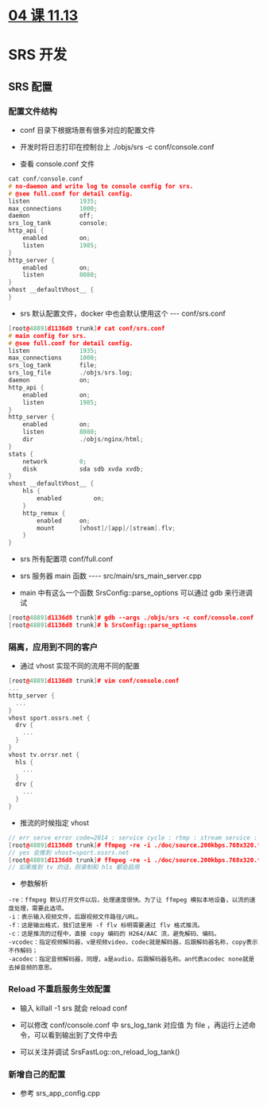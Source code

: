 # [04 课 11.13](https://www.bilibili.com/video/BV1az4y1Q7zL/?spm_id_from=trigger_reload)

# SRS 开发

## SRS 配置

### 配置文件结构

* conf 目录下根据场景有很多对应的配置文件

* 开发时将日志打印在控制台上 ./objs/srs -c conf/console.conf

* 查看 console.conf 文件
```Cpp
cat conf/console.conf
# no-daemon and write log to console config for srs.
# @see full.conf for detail config.
listen              1935;
max_connections     1000;
daemon              off;
srs_log_tank        console;
http_api {
    enabled         on;
    listen          1985;
}
http_server {
    enabled         on;
    listen          8080;
}
vhost __defaultVhost__ {
}
```

* srs 默认配置文件，docker 中也会默认使用这个 --- conf/srs.conf
```Cpp
[root@48891d1136d8 trunk]# cat conf/srs.conf
# main config for srs.
# @see full.conf for detail config.
listen              1935;
max_connections     1000;
srs_log_tank        file;
srs_log_file        ./objs/srs.log;
daemon              on;
http_api {
    enabled         on;
    listen          1985;
}
http_server {
    enabled         on;
    listen          8080;
    dir             ./objs/nginx/html;
}
stats {
    network         0;
    disk            sda sdb xvda xvdb;
}
vhost __defaultVhost__ {
    hls {
        enabled         on;
    }
    http_remux {
        enabled     on;
        mount       [vhost]/[app]/[stream].flv;
    }
}
```

* srs 所有配置项 conf/full.conf

* srs 服务器 main 函数 ----  src/main/srs_main_server.cpp

* main 中有这么一个函数 SrsConfig::parse_options 可以通过 gdb 来行进调试
```CPP
[root@48891d1136d8 trunk]# gdb --args ./objs/srs -c conf/console.conf
[root@48891d1136d8 trunk]# b SrsConfig::parse_options
```

### 隔离，应用到不同的客户

*  通过 vhost 实现不同的流用不同的配置
```Cpp
[root@48891d1136d8 trunk]# vim conf/console.conf
...
http_server {
  ...
}
vhost sport.ossrs.net {
  drv {
    ...
  }
}
vhost tv.orrsr.net {
  hls {
    ...  
  }
  drv {
    ...
  }
}
```

* 推流的时候指定 vhost
```Cpp
// err serve error code=2014 : service cycle : rtmp : stream service : check vhost : rtmp : nohost 127.0.0.1
[root@48891d1136d8 trunk]# ffmpeg -re -i ./doc/source.200kbps.768x320.flv -c copy -f flv -y rtmp://127.0.0.1/live/livestream
// yes 会推到 vhost=sport.ossrs.net
[root@48891d1136d8 trunk]# ffmpeg -re -i ./doc/source.200kbps.768x320.flv -c copy -f flv -y rtmp://127.0.0.1/live/livestream?vhost=sport.ossrs.net
// 如果推到 tv 的话，则录制和 hls 都会启用
```

* 参数解析

```Shell
-re：ffmpeg 默认打开文件以后，处理速度很快。为了让 ffmpeg 模拟本地设备，以流的速度处理，需要此选项。
-i：表示输入视频文件，后跟视频文件路径/URL。
-f：这是输出格式，我们这里用 -f flv 标明需要通过 flv 格式推流。
-c：这是推流的过程中，直接 copy 编码的 H264/AAC 流，避免解码、编码。
-vcodec：指定视频解码器，v是视频video，codec就是解码器，后跟解码器名称，copy表示不作解码；
-acodec：指定音频解码器，同理，a是audio，后跟解码器名称。an代表acodec none就是去掉音频的意思。
```

### Reload 不重启服务生效配置

* 输入 killall -1 srs 就会 reload conf  

* 可以修改 conf/console.conf 中 srs_log_tank 对应值 为 file ，再运行上述命令，可以看到输出到了文件中去

* 可以关注并调试 SrsFastLog::on_reload_log_tank()

### 新增自己的配置

* 参考 srs_app_config.cpp
